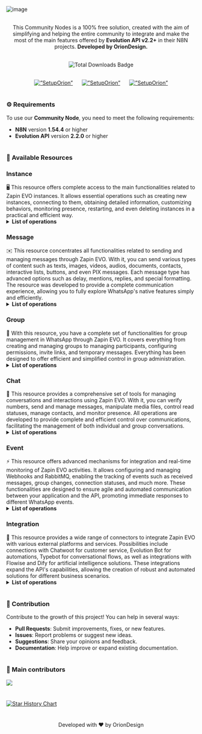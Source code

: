 ![image](https://github.com/user-attachments/assets/813b7b34-377c-42e8-9f1a-12e27e682c7f)

<p align="center"><br>
This Community Nodes is a 100% free solution, created with the aim of simplifying and helping the entire community to integrate and make the most of the main features offered by <b>Evolution API v2.2+</b> in their N8N projects. <b>Developed by OrionDesign.</b>
</p>
<br>
	
<div align="center">
  <img src="https://img.shields.io/badge/dynamic/json?url=https%3A%2F%2Fapi.npmjs.org%2Fdownloads%2Fpoint%2Flast-year%2Fn8n-nodes-evolution-api&query=downloads&style=for-the-badge&label=Total%20de%20Downloads&labelColor=%230d1117&color=%23359514&cacheSeconds=30&link=https%3A%2F%2Fwww.npmjs.com%2Fpackage%2Fn8n-nodes-evolution-api" alt="Total Downloads Badge">
</div>
<br>
</p>
<p align="center">
  <a href="https://oriondesign.art.br/whatsapp1"><img src="https://github.com/user-attachments/assets/5a469114-2054-4f01-85b2-51a282518658" alt=”SetupOrion” ></a>     
  <a href="https://oriondesign.art.br/whatsapp2"><img src="https://github.com/user-attachments/assets/3e3580a9-ae8e-4209-84fc-cfc1c03a8f12" alt=”SetupOrion” ></a>     
  <a href="https://oriondesign.art.br/whatsapp3"><img src="https://github.com/user-attachments/assets/91aa7733-c09c-474f-9483-54cb678213d2" alt=”SetupOrion” ></a>
</p>


<h1></h1>

<h3>⚙️ Requirements</h3>

To use our **Community Node**, you need to meet the following requirements:  
- **N8N** version **1.54.4** or higher  
- **Evolution API** version **2.2.0** or higher  

<h1></h1>

<h3>📌 Available Resources</h3>

<h3>Instance</h3>
🖥️ This resource offers complete access to the main functionalities related to Zapin EVO instances. It allows essential operations such as creating new instances, connecting to them, obtaining detailed information, customizing behaviors, monitoring presence, restarting, and even deleting instances in a practical and efficient way.
<br>
<details>
  <summary><b>List of operations</b></summary>
	<details>
  	<summary>   ✅ <b> Create Instance</b></summary>
	</details>
	<details>
  	<summary>   ✅ <b> Generate QR-Code</b></summary>
	</details>
	<details>
  	<summary>   ✅ <b> Find Instance</b></summary>
	</details>
	<details>
  	<summary>   ✅ <b> Set Behavior</b></summary>
	</details>
	<details>
  	<summary>   ✅ <b> Set Presence</b></summary>
	</details>
	<details>
  	<summary>   ✅ <b> Set Proxy</b></summary>
	</details>
	<details>
  	<summary>   ✅ <b> Find Proxy</b></summary>
	</details>
	<details>
  	<summary>   ✅ <b> Disconnect WhatsApp</b></summary>
	</details>
	<details>
  	<summary>   ✅ <b> Delete Instance</b></summary>
	</details>
</details>

<h3> Message</h3>
✉️ This resource concentrates all functionalities related to sending and managing messages through Zapin EVO. With it, you can send various types of content such as texts, images, videos, audios, documents, contacts, interactive lists, buttons, and even PIX messages. Each message type has advanced options such as delay, mentions, replies, and special formatting. The resource was developed to provide a complete communication experience, allowing you to fully explore WhatsApp's native features simply and efficiently.
<br>
<details>
  <summary><b>List of operations</b></summary>
	<details>
  	<summary>   ✅ <b> Send Text</b></summary>
	</details>
	<details>
  	<summary>   ✅ <b> Send Image</b></summary>
	</details>
	<details>
  	<summary>   ✅ <b> Send Video</b></summary>
	</details>
	<details>
  	<summary>   ✅ <b> Send Audio</b></summary>
	</details>
	<details>
  	<summary>   ✅ <b> Send Document</b></summary>
	</details>
	<details>
  	<summary>   ✅ <b> Send Poll</b></summary>
		</details>
	<details>
  	<summary>   ✅ <b> Send Contact</b></summary>
	</details>
	<details>
  	<summary>   ✅ <b> Send List</b></summary>
	</details>
	<details>
  	<summary>   ✅ <b> Send Button</b></summary>
	</details>
	<details>
  	<summary>   ✅ <b> Send Pix</b></summary>
	</details>
	<details>
  	<summary>   ✅ <b> Send Status</b></summary>
	</details>
	<details>
  	<summary>   ✅ <b> React to Message</b></summary>
	</details>
</details>

<h3>Group</h3>
👥 With this resource, you have a complete set of functionalities for group management in WhatsApp through Zapin EVO. It covers everything from creating and managing groups to managing participants, configuring permissions, invite links, and temporary messages. Everything has been designed to offer efficient and simplified control in group administration.
<br>
<details>
  <summary><b>List of operations</b></summary>
	<details>
  	<summary>   ✅ <b> Create Group</b></summary>
	</details>
	<details>
  	<summary>   ✅ <b> Update Group Image</b></summary>
	</details>
	<details>
  	<summary>   ✅ <b> Update Group Name</b></summary>
	</details>
	<details>
  	<summary>   ✅ <b> Update Group Description</b></summary>
	</details>
	<details>
  	<summary>   ✅ <b> Update Group Settings</b></summary>
	</details>
	<details>
  	<summary>   ✅ <b> Update Members</b></summary>
	</details>
	<details>
  	<summary>   ✅ <b> Fetch Group Invite Link</b></summary>
	</details>
	<details>
  	<summary>   ✅ <b> Revoke Group Invite Link</b></summary>
	</details>
	<details>
  	<summary>   ✅ <b> Send Group Invite Link</b></summary>
	</details>
	<details>
  	<summary>   ✅ <b> Find Participants</b></summary>
	</details>
	<details>
  	<summary>   ✅ <b> Temporary Messages</b></summary>
	</details>
	<details>
  	<summary>   ✅ <b> Leave Group</b></summary>
	</details>
	<details>
  	<summary>   ✅ <b> Join Group</b></summary>
	</details>
</details>

<h3>Chat</h3>
💬 This resource provides a comprehensive set of tools for managing conversations and interactions using Zapin EVO. With it, you can verify numbers, send and manage messages, manipulate media files, control read statuses, manage contacts, and monitor presence. All operations are developed to provide complete and efficient control over communications, facilitating the management of both individual and group conversations.
<br>
<details>
  <summary><b>List of operations</b></summary>
	<details>
  	<summary>   ✅ <b> Check Number</b></summary>
	</details>
	<details>
  	<summary>   ✅ <b> Read Message</b></summary>
	</details>
	<details>
  	<summary>   ✅ <b> Manage Archive</b></summary>
	</details>
	<details>
  	<summary>   ✅ <b> Mark as Unread</b></summary>
	</details>
	<details>
  	<summary>   ✅ <b> Delete Message</b></summary>
	</details>
	<details>
  	<summary>   ✅ <b> Fetch Profile Picture</b></summary>
	</details>
	<details>
  	<summary>   ✅ <b> Get Media in Base64</b></summary>
	</details>
	<details>
  	<summary>   ✅ <b> Edit Message</b></summary>
	</details>
	<details>
  	<summary>   ✅ <b> Send Presence</b></summary>
	</details>
	<details>
  	<summary>   ✅ <b> Block Contact</b></summary>
	</details>
	<details>
  	<summary>   ✅ <b> Find Contacts</b></summary>
	</details>
	<details>
  	<summary>   ✅ <b> Search Messages</b></summary>
	</details>
	<details>
  	<summary>   ✅ <b> Search Status</b></summary>
	</details>
	<details>
  	<summary>   ✅ <b> Search Chats</b></summary>
	</details>
</details>

<h3>Event</h3>
⚡ This resource offers advanced mechanisms for integration and real-time monitoring of Zapin EVO activities. It allows configuring and managing Webhooks and RabbitMQ, enabling the tracking of events such as received messages, group changes, connection statuses, and much more. These functionalities are designed to ensure agile and automated communication between your application and the API, promoting immediate responses to different WhatsApp events.
<br>
<details>
  <summary><b>List of operations</b></summary>
	<details>
  	<summary>   ✅ <b> Webhook</b></summary>
	</details>
	<details>
  	<summary>   ✅ <b> RabbitMQ</b></summary>
	</details>
</details>

<h3>Integration</h3>
🔗 This resource provides a wide range of connectors to integrate Zapin EVO with various external platforms and services. Possibilities include connections with Chatwoot for customer service, Evolution Bot for automations, Typebot for conversational flows, as well as integrations with Flowise and Dify for artificial intelligence solutions. These integrations expand the API's capabilities, allowing the creation of robust and automated solutions for different business scenarios.
<br>
<details>
  <summary><b>List of operations</b></summary>
	<details>
  	<summary>   ✅ <b> Chatwoot</b></summary>
	</details>
	<details>
  	<summary>   ✅ <b> Evolution Bot</b></summary>
	</details>
	<details>
  	<summary>   ✅ <b> Typebot</b></summary>
	</details>
	<details>
  	<summary>   ✅ <b> Dify</b></summary>
	</details>
	<details>
  	<summary>   ✅ <b> Flowise</b></summary>
	</details>
</details>

<h1></h1>

<h3>🤝 Contribution</h3>

Contribute to the growth of this project! You can help in several ways:  
- **Pull Requests**: Submit improvements, fixes, or new features.  
- **Issues**: Report problems or suggest new ideas.  
- **Suggestions**: Share your opinions and feedback.  
- **Documentation**: Help improve or expand existing documentation.  

<h1></h1>

<h3>📌 Main contributors</h3>
<a align="center" href="https://github.com/oriondesign2015/n8n-nodes-evolution-api/graphs/contributors">
  <img src="https://contrib.rocks/image?repo=oriondesign2015/n8n-nodes-evolution-api" />
</a>

<h1></h1>
<a href="https://star-history.com/#oriondesign2015/SetupOrion&Date">
 <picture>
   <source media="(prefers-color-scheme: dark)" srcset="https://api.star-history.com/svg?repos=oriondesign2015/SetupOrion&type=Date&theme=dark" />
   <source media="(prefers-color-scheme: light)" srcset="https://api.star-history.com/svg?repos=oriondesign2015/SetupOrion&type=Date" />
   <img alt="Star History Chart" src="https://api.star-history.com/svg?repos=oriondesign2015/SetupOrion&type=Date" />
 </picture>
</a>

<h1></h1>
<p align="center">
Developed with ❤️ by OrionDesign
</p>
